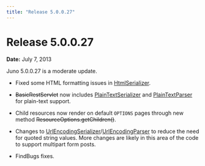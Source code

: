 ```yaml
---
title: "Release 5.0.0.27"
---
```


# Release 5.0.0.27

**Date:** July 7, 2013

Juno 5.0.0.27 is a moderate update.

- Fixed some HTML formatting issues in [HtmlSerializer]({{API_DOCS}}/org/apache/juneau/html/HtmlSerializer.html).

- ~~BasicRestServlet~~ now includes [PlainTextSerializer]({{API_DOCS}}/org/apache/juneau/plaintext/PlainTextSerializer.html) and [PlainTextParser]({{API_DOCS}}/org/apache/juneau/plaintext/PlainTextParser.html) for plain-text support.

- Child resources now render on default `OPTIONS` pages through new method ~~ResourceOptions.getChildren()~~.

- Changes to [UrlEncodingSerializer]({{API_DOCS}}/org/apache/juneau/urlencoding/UrlEncodingSerializer.html)/[UrlEncodingParser]({{API_DOCS}}/org/apache/juneau/urlencoding/UrlEncodingParser.html) to reduce the need for quoted string values.
  More changes are likely in this area of the code to support multipart form posts.

- FindBugs fixes.